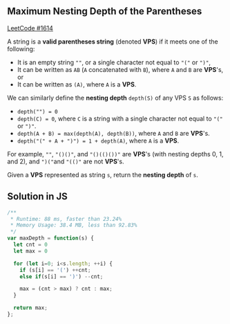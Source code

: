 ## Maximum Nesting Depth of the Parentheses
[LeetCode #1614](https://leetcode.com/problems/maximum-nesting-depth-of-the-parentheses/)

A string is a **valid parentheses string** (denoted **VPS**) if it meets one of the following:

- It is an empty string `""`, or a single character not equal to `"("` or `")"`,
- It can be written as `AB` (`A` concatenated with `B`), where `A` and `B` are **VPS**'s, or
- It can be written as `(A)`, where `A` is a **VPS**.

We can similarly define the **nesting depth** `depth(S)` of any VPS `S` as follows:

- `depth("") = 0`
- `depth(C) = 0`, where `C` is a string with a single character not equal to `"(" `or `")"`.
- `depth(A + B) = max(depth(A), depth(B))`, where `A` and `B` are **VPS**'s.
- `depth("(" + A + ")") = 1 + depth(A)`, where `A` is a **VPS**.

For example, `""`, `"()()"`, and `"()(()())"` are **VPS**'s (with nesting depths 0, 1, and 2), and `")("`and `"(()"` are not **VPS**'s.

Given a **VPS** represented as string `s`, return the **nesting depth** of `s`.

## Solution in JS

```js
/**
 * Runtime: 88 ms, faster than 23.24%
 * Memory Usage: 38.4 MB, less than 92.83%
 */
var maxDepth = function(s) {
  let cnt = 0
  let max = 0

  for (let i=0; i<s.length; ++i) {
    if (s[i] == '(') ++cnt;
    else if(s[i] == ')') --cnt;

    max = (cnt > max) ? cnt : max;
  }

  return max;
};
```